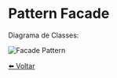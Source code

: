 # Pattern Facade 
Diagrama de Classes:

![Facade Pattern](../../Documentos/Imagens/Facade-Pattern.jpg "Facade Pattern")

[⬅️ Voltar](https://github.com/hrszanini/bertoti/tree/main/Padr%C3%B5es%20de%20Pojetos)